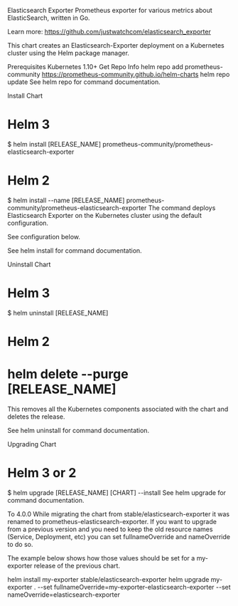 Elasticsearch Exporter
Prometheus exporter for various metrics about ElasticSearch, written in Go.

Learn more: https://github.com/justwatchcom/elasticsearch_exporter

This chart creates an Elasticsearch-Exporter deployment on a Kubernetes cluster using the Helm package manager.

Prerequisites
Kubernetes 1.10+
Get Repo Info
helm repo add prometheus-community https://prometheus-community.github.io/helm-charts
helm repo update
See helm repo for command documentation.

Install Chart
# Helm 3
$ helm install [RELEASE_NAME] prometheus-community/prometheus-elasticsearch-exporter

# Helm 2
$ helm install --name [RELEASE_NAME] prometheus-community/prometheus-elasticsearch-exporter
The command deploys Elasticsearch Exporter on the Kubernetes cluster using the default configuration.

See configuration below.

See helm install for command documentation.

Uninstall Chart
# Helm 3
$ helm uninstall [RELEASE_NAME]

# Helm 2
# helm delete --purge [RELEASE_NAME]
This removes all the Kubernetes components associated with the chart and deletes the release.

See helm uninstall for command documentation.

Upgrading Chart
# Helm 3 or 2
$ helm upgrade [RELEASE_NAME] [CHART] --install
See helm upgrade for command documentation.

To 4.0.0
While migrating the chart from stable/elasticsearch-exporter it was renamed to prometheus-elasticsearch-exporter. If you want to upgrade from a previous version and you need to keep the old resource names (Service, Deployment, etc) you can set fullnameOverride and nameOverride to do so.

The example below shows how those values should be set for a my-exporter release of the previous chart.

helm install my-exporter stable/elasticsearch-exporter
helm upgrade my-exporter . --set fullnameOverride=my-exporter-elasticsearch-exporter --set nameOverride=elasticsearch-exporter

